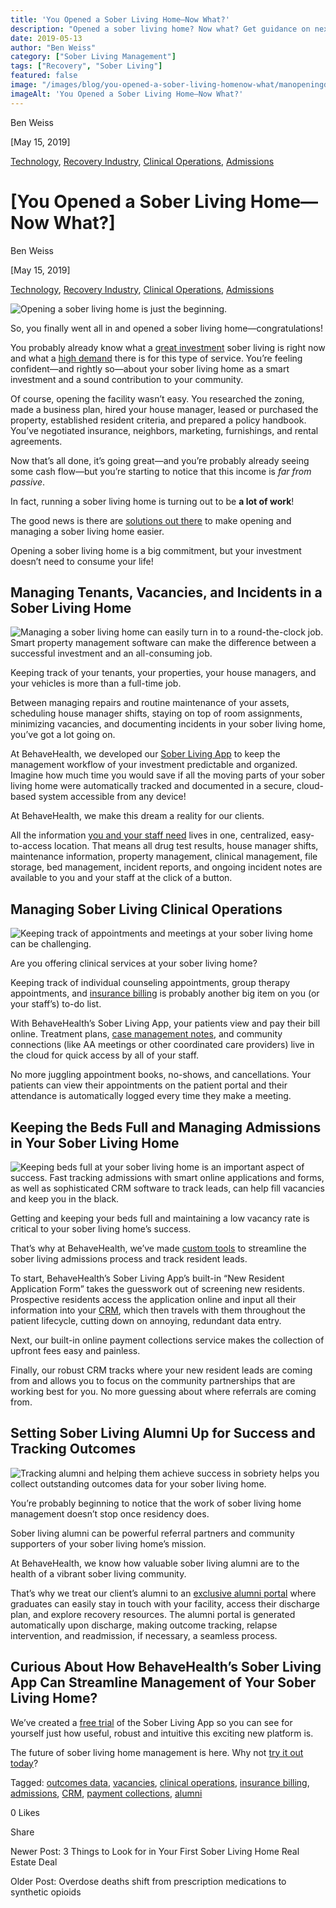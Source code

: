 ```yaml
---
title: 'You Opened a Sober Living Home—Now What?'
description: "Opened a sober living home? Now what? Get guidance on next steps for new operators in this Sober Living App blog post (May 2019)."
date: 2019-05-13
author: "Ben Weiss"
category: ["Sober Living Management"]
tags: ["Recovery", "Sober Living"]
featured: false
image: "/images/blog/you-opened-a-sober-living-homenow-what/manopeningdoor.png"
imageAlt: 'You Opened a Sober Living Home—Now What?'
---
```


Ben Weiss

[May 15, 2019]

[Technology](/sober-living-app-blog/category/Technology), [Recovery Industry](/sober-living-app-blog/category/Recovery+Industry), [Clinical Operations](/sober-living-app-blog/category/Clinical+Operations), [Admissions](/sober-living-app-blog/category/Admissions)

#  [You Opened a Sober Living Home—Now What?]

Ben Weiss

[May 15, 2019]

[Technology](/sober-living-app-blog/category/Technology), [Recovery Industry](/sober-living-app-blog/category/Recovery+Industry), [Clinical Operations](/sober-living-app-blog/category/Clinical+Operations), [Admissions](/sober-living-app-blog/category/Admissions)

![Opening a sober living home is just the beginning.](/images/blog/you-opened-a-sober-living-homenow-what/manwithlaptop.png)

So, you finally went all in and opened a sober living home—congratulations!

You probably already know what a [great investment](https://www.tradingacademy.com/lessons/article/investing-in-real-estate-as-a-sober-living-facility/) sober living is right now and what a [high demand](https://www.marketplace.org/2013/04/05/life/renting-homes-recovering-addicts-profit) there is for this type of service. You’re feeling confident—and rightly so—about your sober living home as a smart investment and a sound contribution to your community. 

Of course, opening the facility wasn’t easy. You researched the zoning, made a business plan, hired your house manager, leased or purchased the property, established resident criteria, and prepared a policy handbook. You’ve negotiated insurance, neighbors, marketing, furnishings, and rental agreements. 

Now that’s all done, it’s going great—and you’re probably already seeing some cash flow—but you’re starting to notice that this income is _far from passive_. 

In fact, running a sober living home is turning out to be **a lot of work**! 

The good news is there are [solutions out there](http://soberlivingapp.com) to make opening and managing a sober living home easier. 

Opening a sober living home is a big commitment, but your investment doesn’t need to consume your life! 

## Managing Tenants, Vacancies, and Incidents in a Sober Living Home 

![Managing a sober living home can easily turn in to a round-the-clock job. Smart property management software can make the difference between a successful investment and an all-consuming job.](/images/blog/you-opened-a-sober-living-homenow-what/jugglingmanonbeach.png)

Keeping track of your tenants, your properties, your house managers, and your vehicles is more than a full-time job.

Between managing repairs and routine maintenance of your assets, scheduling house manager shifts, staying on top of room assignments, minimizing vacancies, and documenting incidents in your sober living home, you’ve got a lot going on. 

At BehaveHealth, we developed our [Sober Living App](/) to keep the management workflow of your investment predictable and organized. Imagine how much time you would save if all the moving parts of your sober living home were automatically tracked and documented in a secure, cloud-based system accessible from any device! 

At BehaveHealth, we make this dream a reality for our clients. 

All the information [you and your staff need](../../../../housing.html) lives in one, centralized, easy-to-access location. That means all drug test results, house manager shifts, maintenance information, property management, clinical management, file storage, bed management, incident reports, and ongoing incident notes are available to you and your staff at the click of a button. 

## Managing Sober Living Clinical Operations 

![Keeping track of appointments and meetings at your sober living home can be challenging.](/images/blog/you-opened-a-sober-living-homenow-what/recoverymeeting.png)

Are you offering clinical services at your sober living home? 

Keeping track of individual counseling appointments, group therapy appointments, and [insurance billing](https://behavehealth.com/blog/2019/4/2/3-secrets-of-efficient-insurance-billing-for-drug-rehabs) is probably another big item on you (or your staff’s) to-do list. 

With BehaveHealth’s Sober Living App, your patients view and pay their bill online. Treatment plans, [case management notes](../../../../operations.html), and community connections (like AA meetings or other coordinated care providers) live in the cloud for quick access by all of your staff. 

No more juggling appointment books, no-shows, and cancellations. Your patients can view their appointments on the patient portal and their attendance is automatically logged every time they make a meeting. 

## Keeping the Beds Full and Managing Admissions in Your Sober Living Home 

![Keeping beds full at your sober living home is an important aspect of success. Fast tracking admissions with smart online applications and forms, as well as sophisticated CRM software to track leads, can help fill vacancies and keep you in the black.](/images/blog/you-opened-a-sober-living-homenow-what/manopeningdoor.png)

Getting and keeping your beds full and maintaining a low vacancy rate is critical to your sober living home’s success. 

That’s why at BehaveHealth, we’ve made [custom tools](../../../../admission.html) to streamline the sober living admissions process and track resident leads. 

To start, BehaveHealth’s Sober Living App’s built-in “New Resident Application Form” takes the guesswork out of screening new residents. Prospective residents access the application online and input all their information into your [CRM](https://behavehealth.com/crm#crm-overview), which then travels with them throughout the patient lifecycle, cutting down on annoying, redundant data entry. 

Next, our built-in online payment collections service makes the collection of upfront fees easy and painless. 

Finally, our robust CRM tracks where your new resident leads are coming from and allows you to focus on the community partnerships that are working best for you. No more guessing about where referrals are coming from. 

## Setting Sober Living Alumni Up for Success and Tracking Outcomes

![Tracking alumni and helping them achieve success in sobriety helps you collect outstanding outcomes data for your sober living home.](/images/blog/you-opened-a-sober-living-homenow-what/sobergraduates.png)

You’re probably beginning to notice that the work of sober living home management doesn’t stop once residency does. 

Sober living alumni can be powerful referral partners and community supporters of your sober living home’s mission. 

At BehaveHealth, we know how valuable sober living alumni are to the health of a vibrant sober living community. 

That’s why we treat our client’s alumni to an [exclusive alumni portal](../../../../alumni.html) where graduates can easily stay in touch with your facility, access their discharge plan, and explore recovery resources. The alumni portal is generated automatically upon discharge, making outcome tracking, relapse intervention, and readmission, if necessary, a seamless process.   

## Curious About How BehaveHealth’s Sober Living App Can Streamline Management of Your Sober Living Home?

We’ve created a [free trial](https://signup.soberlivingapp.com/) of the Sober Living App so you can see for yourself just how useful, robust and intuitive this exciting new platform is. 

The future of sober living home management is here. Why not [try it out today](https://signup.soberlivingapp.com/)? 

Tagged: [outcomes data](/sober-living-app-blog/tag/outcomes+data), [vacancies](https://soberlivingapp.com/sober-living-app-blog/tag/vacancies), [clinical operations](/sober-living-app-blog/tag/clinical+operations), [insurance billing](/sober-living-app-blog/tag/insurance+billing), [admissions](/sober-living-app-blog/tag/admissions), [CRM](https://soberlivingapp.com/sober-living-app-blog/tag/CRM), [payment collections](/sober-living-app-blog/tag/payment+collections), [alumni](https://soberlivingapp.com/sober-living-app-blog/tag/alumni)

0 Likes

Share

Newer Post: 3 Things to Look for in Your First Sober Living Home Real Estate Deal

Older Post: Overdose deaths shift from prescription medications to synthetic opioids 